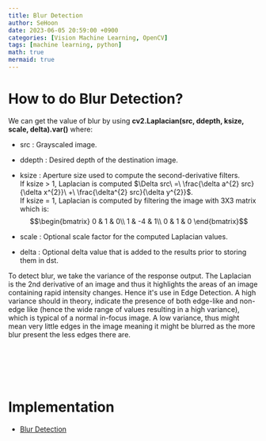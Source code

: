 ```yaml
---
title: Blur Detection
author: SeHoon
date: 2023-06-05 20:59:00 +0900
categories: [Vision Machine Learning, OpenCV]
tags: [machine learning, python]
math: true
mermaid: true
---
```


# How to do Blur Detection?

We can get the value of blur by using **cv2.Laplacian(src, ddepth, ksize, scale, delta).var()** where:<br>

+ src : Grayscaled image.

+ ddepth : Desired depth of the destination image.

+ ksize : Aperture size used to compute the second-derivative filters. <br>
If ksize > 1, Laplacian is computed $\Delta src\ =\ \frac{\delta a^{2} src}{\delta x^{2}}\ +\ \frac{\delta^{2} src}{\delta y^{2}}$.<br>
If ksize = 1, Laplacian is computed by filtering the image with 3X3 matrix which is:<br>
$$\begin{bmatrix}
0 & 1 & 0\\
1 & -4 & 1\\
0 & 1 & 0
\end{bmatrix}$$


+ scale : Optional scale factor for the computed Laplacian values.

+ delta : Optional delta value that is added to the results prior to storing them in dst.


To detect blur, we take the variance of the response output. The Laplacian is the 2nd derivative of an image and thus it highlights the areas of an image containing rapid intensity changes. Hence it's use in Edge Detection. A high variance should in theory, indicate the presence of both edge-like and non-edge like (hence the wide range of values resulting in a high variance), which is typical of a normal in-focus image. A low variance, thus might mean very little edges in the image meaning it might be blurred as the more blur present the less edges there are.

<br><br><br><br>


# Implementation

+ [Blur Detection](https://github.com/csh970605/Modern_Computer_Vision/blob/main/OpenCV/39.%20Detect%20Blur%20in%20Images.ipynb)